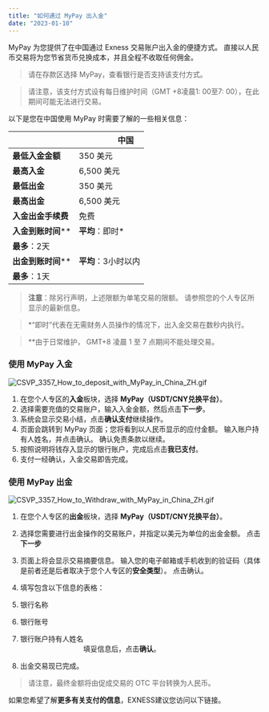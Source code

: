 ```yaml
---
title: "如何通过 MyPay 出入金"
date: "2023-01-10"
---
```


MyPay 为您提供了在中国通过 Exness 交易账户出入金的便捷方式。 直接以人民币交易将为您节省货币兑换成本，并且全程不收取任何佣金。

> 请在存款区选择 MyPay，查看银行是否支持该支付方式。

> 请注意，该支付方式设有每日维护时间（GMT +8凌晨1: 00至7: 00），在此期间可能无法进行交易。

以下是您在中国使用 MyPay 时需要了解的一些相关信息：

|   |                中国 |
| --- | --- |
| **最低入金金额** | 350 美元 |
| **最高入金** | 6,500 美元 |
| **最低出金** | 350 美元 |
| **最高出金** | 6,500 美元 |
| **入金出金手续费** | 免费 |
| **入金到账时间**** | **平均**：即时*  
**最多**：2天 |
| **出金到账时间**** | **平均**：3小时以内  
**最多**：1天 |

> **注意**：除另行声明，上述限额为单笔交易的限额。 请参照您的个人专区所显示的最新信息。

> *“即时”代表在无需财务人员操作的情况下，出入金交易在数秒内执行。

> **由于日常维护， GMT+8 凌晨 1 至 7 点期间不能处理交易。

### 使用 MyPay 入金

![CSVP_3357_How_to_deposit_with_MyPay_in_China_ZH.gif](https://get.exness.help/hc/article_attachments/5505632120210/CSVP_3357_How_to_deposit_with_MyPay_in_China_ZH.gif)

1. 在您个人专区的**入金**板块，选择 **MyPay（USDT/CNY兑换平台）**。
2. 选择需要充值的交易账户，输入入金金额，然后点击**下一步**。
3. 系统会显示交易小结，点击**确认支付**继续操作。
4. 页面会跳转到 MyPay 页面；您将看到以人民币显示的应付金额。 输入账户持有人姓名，并点击确认。 确认免责条款以继续。
5. 按照说明将钱存入显示的银行账户，完成后点击**我已支付**。
6. 支付一经确认，入金交易即告完成。

### 使用 MyPay 出金

![CSVP_3357_How_to_Withdraw_with_MyPay_in_China_ZH.gif](https://get.exness.help/hc/article_attachments/5505588480274/CSVP_3357_How_to_Withdraw_with_MyPay_in_China_ZH.gif)

1. 在您个人专区的**出金**板块，选择 **MyPay（USDT/CNY兑换平台）**。
2. 选择您需要进行出金操作的交易账户，并指定以美元为单位的出金金额。 点击**下一步**
3. 页面上将会显示交易摘要信息。 输入您的电子邮箱或手机收到的验证码（具体是前者还是后者取决于您个人专区的**安全类型**）。 点击确认。
4. 填写包含以下信息的表格：

1. 银行名称
2. 银行账号
3. 银行账户持有人姓名                                                                                                                          填妥信息后，点击**确认**。

5. 出金交易现已完成。

> 请注意，最终金额将由促成交易的 OTC 平台转换为人民币。

如果您希望了解**更多有关支付的信息**，EXNESS建议您访问以下链接。
